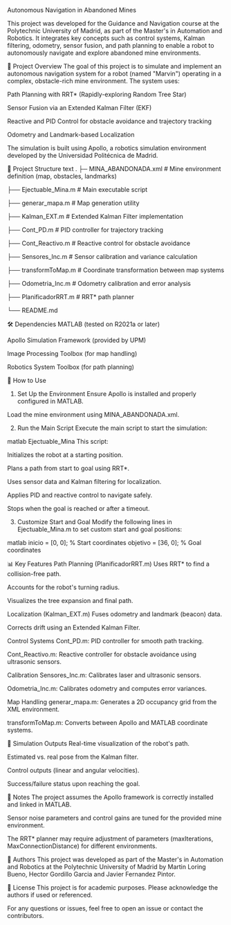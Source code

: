 Autonomous Navigation in Abandoned Mines

This project was developed for the Guidance and Navigation course at the Polytechnic University of Madrid, as part of the Master's in Automation and Robotics. It integrates key concepts such as control systems, Kalman filtering, odometry, sensor fusion, and path planning to enable a robot to autonomously navigate and explore abandoned mine environments.



🚀 Project Overview
The goal of this project is to simulate and implement an autonomous navigation system for a robot (named "Marvin") operating in a complex, obstacle-rich mine environment. The system uses:

Path Planning with RRT* (Rapidly-exploring Random Tree Star)

Sensor Fusion via an Extended Kalman Filter (EKF)

Reactive and PID Control for obstacle avoidance and trajectory tracking

Odometry and Landmark-based Localization

The simulation is built using Apollo, a robotics simulation environment developed by the Universidad Politécnica de Madrid.



📁 Project Structure
text
.
├─ MINA_ABANDONADA.xml          # Mine environment definition (map, obstacles, landmarks)

├── Ejectuable_Mina.m            # Main executable script

├── generar_mapa.m               # Map generation utility

├── Kalman_EXT.m                 # Extended Kalman Filter implementation

├── Cont_PD.m                    # PID controller for trajectory tracking

├── Cont_Reactivo.m              # Reactive control for obstacle avoidance

├── Sensores_Inc.m               # Sensor calibration and variance calculation

├── transformToMap.m             # Coordinate transformation between map systems

├── Odometria_Inc.m              # Odometry calibration and error analysis

├── PlanificadorRRT.m            # RRT* path planner

└── README.md



🛠️ Dependencies
MATLAB (tested on R2021a or later)

Apollo Simulation Framework (provided by UPM)

Image Processing Toolbox (for map handling)

Robotics System Toolbox (for path planning)


🧭 How to Use
1. Set Up the Environment
Ensure Apollo is installed and properly configured in MATLAB.

Load the mine environment using MINA_ABANDONADA.xml.

2. Run the Main Script
Execute the main script to start the simulation:

matlab
Ejectuable_Mina
This script:

Initializes the robot at a starting position.

Plans a path from start to goal using RRT*.

Uses sensor data and Kalman filtering for localization.

Applies PID and reactive control to navigate safely.

Stops when the goal is reached or after a timeout.

3. Customize Start and Goal
Modify the following lines in Ejectuable_Mina.m to set custom start and goal positions:

matlab
inicio = [0, 0];          % Start coordinates
objetivo = [36, 0];       % Goal coordinates


📊 Key Features
Path Planning (PlanificadorRRT.m)
Uses RRT* to find a collision-free path.

Accounts for the robot's turning radius.

Visualizes the tree expansion and final path.

Localization (Kalman_EXT.m)
Fuses odometry and landmark (beacon) data.

Corrects drift using an Extended Kalman Filter.

Control Systems
Cont_PD.m: PID controller for smooth path tracking.

Cont_Reactivo.m: Reactive controller for obstacle avoidance using ultrasonic sensors.

Calibration
Sensores_Inc.m: Calibrates laser and ultrasonic sensors.

Odometria_Inc.m: Calibrates odometry and computes error variances.

Map Handling
generar_mapa.m: Generates a 2D occupancy grid from the XML environment.

transformToMap.m: Converts between Apollo and MATLAB coordinate systems.


🧪 Simulation Outputs
Real-time visualization of the robot's path.

Estimated vs. real pose from the Kalman filter.

Control outputs (linear and angular velocities).

Success/failure status upon reaching the goal.



📌 Notes
The project assumes the Apollo framework is correctly installed and linked in MATLAB.

Sensor noise parameters and control gains are tuned for the provided mine environment.

The RRT* planner may require adjustment of parameters (maxIterations, MaxConnectionDistance) for different environments.


👥 Authors
This project was developed as part of the Master's in Automation and Robotics at the Polytechnic University of Madrid by Martin Loring Bueno, Hector Gordillo Garcia and Javier Fernandez Pintor.




📜 License
This project is for academic purposes. Please acknowledge the authors if used or referenced.

For any questions or issues, feel free to open an issue or contact the contributors.
